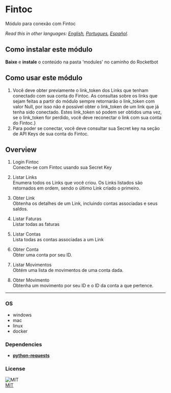 # Fintoc
  
Módulo para conexão com Fintoc  

*Read this in other languages: [English](README.md), [Portugues](README.pr.md), [Español](README.es.md).*

## Como instalar este módulo
  
__Baixe__ e __instale__ o conteúdo na pasta 'modules' no caminho do Rocketbot  


## Como usar este módulo

1. Você deve obter previamente o link_token dos Links que tenham conectado com sua conta do Fintoc. As consultas sobre os links que sejam feitas a partir do módulo sempre retornarão o link_token com valor Null, por isso não é possível obter o link_token de um link que já tenha sido conectado. Estes link_token só podem ser obtidos uma vez, se o link_token for perdido, você deve reconectar o link com sua conta do Fintoc.}
2. Para poder se conectar, você deve consultar sua Secret key na seção de API Keys de sua conta do Fintoc.

## Overview


1. Login Fintoc  
Conecte-se com Fintoc usando sua Secret Key

2. Listar Links  
Enumera todos os Links que você criou. Os Links listados são retornados em ordem, sendo o último Link criado o primeiro.

3. Obter Link  
Obtenha os detalhes de um Link, incluindo contas associadas e seus saldos.

4. Listar Faturas  
Listar todas as faturas

5. Listar Contas  
Lista todas as contas associadas a um Link

6. Obter Conta  
Obter uma conta por seu ID.

7. Listar Movimentos  
Obtém uma lista de movimentos de uma conta dada.

8. Obter Movimento  
Obtenha um movimento por seu ID e o ID da conta a que pertence.  




----
### OS

- windows
- mac
- linux
- docker

### Dependencies
- [**python-requests**](https://pypi.org/project/python-requests/)
### License
  
![MIT](https://camo.githubusercontent.com/107590fac8cbd65071396bb4d04040f76cde5bde/687474703a2f2f696d672e736869656c64732e696f2f3a6c6963656e73652d6d69742d626c75652e7376673f7374796c653d666c61742d737175617265)  
[MIT](http://opensource.org/licenses/mit-license.ph)